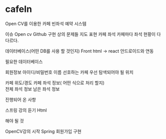 # cafeIn
Open CV를 이용한 카페 빈좌석 예약 시스템



이슈
Open cv
Github
구현 상의 문제들
지도 표현
카페 좌석
카페마다 좌석 현황이 다 다르다.




데이터베이스(어떤 DB를 사용 할 것인지)
Front html -> react 
안드로이드와 연동





필요한 데이터베이스

회원정보
아이디/비밀번호
이름
선호하는 카페
우선 탐색되어야 될 위치

카페
위도/경도
카페 좌석 정보( 어떤 식으로 처리 할지)  
전체 좌석 정보
남은 좌석 정보





진행되어 온 사항

스프링 강의 듣기
Html


해야 될 것

OpenCV강의 시작
Spring 회원가입 구현
